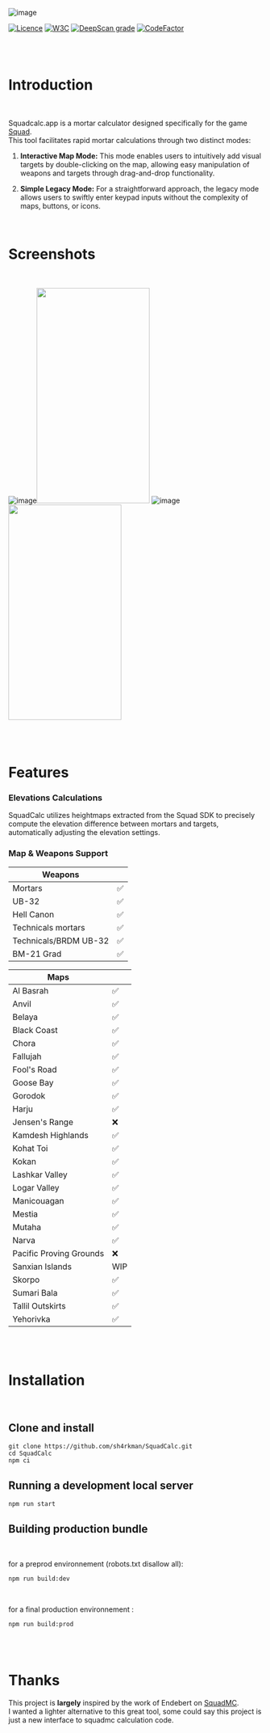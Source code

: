 

![image](./src/img/github/logo.png)


 <a href="https://github.com/sh4rkman/SquadCalc/blob/master/LICENSE"><img src="https://img.shields.io/github/license/Naereen/StrapDown.js.svg" alt="Licence"></a>
<a href="https://validator.w3.org/nu/?doc=https%3A%2F%2Fsquadcalc.app%2F"><img src="https://img.shields.io/badge/W3C-Good-green.svg" alt="W3C"></a>
<a href="https://deepscan.io/dashboard#view=project&tid=12376&pid=25781&bid=811276"><img src="https://deepscan.io/api/teams/12376/projects/25781/branches/811276/badge/grade.svg" alt="DeepScan grade"></a>
<a href="https://www.codefactor.io/repository/github/sh4rkman/squadcalc"><img src="https://www.codefactor.io/repository/github/sh4rkman/squadcalc/badge" alt="CodeFactor"></a>


</br>
</br>


# Introduction


</br>


Squadcalc.app is a mortar calculator designed specifically for the game <a href="https://joinsquad.com/">Squad</a>.  
This tool facilitates rapid mortar calculations through two distinct modes:
1. **Interactive Map Mode:** This mode enables users to intuitively add visual targets by double-clicking on the map, allowing easy manipulation of weapons and targets through drag-and-drop functionality.

2. **Simple Legacy Mode:** For a straightforward approach, the legacy mode allows users to swiftly enter keypad inputs without the complexity of maps, buttons, or icons.
 


</br>
 
# **Screenshots**

</br>


![image](./src/img/github/desktop_ui.png)<img width="224" height="426" src="./src/img/github/mobile_ui.png">
![image](./src/img/github/desktop.png)<img width="224" height="426" src="./src/img/github/mobile.png">



</br></br>

# **Features**


### **Elevations Calculations**

SquadCalc utilizes heightmaps extracted from the Squad SDK to precisely compute the elevation difference between mortars and targets, automatically adjusting the elevation settings. 

### **Map & Weapons Support**


| **Weapons**      |           |
|-----------------------|--------------------|
| Mortars               |        ✅          |
| UB-32                 |          ✅        |
| Hell Canon            |           ✅       |
| Technicals mortars    |        ✅            |
| Technicals/BRDM UB-32 |      ✅              |
| BM-21 Grad            |      ✅             |



| **Maps**                     |                |
|-----------------------------|----------------|
| Al Basrah                   |        ✅           |
| Anvil                       |        ✅           |
| Belaya                      |       ✅               |
| Black Coast                 |        ✅           |
| Chora                       |       ✅            |
| Fallujah                    |      ✅             |
| Fool's Road                 |       ✅            |
| Goose Bay                   |       ✅            |
| Gorodok                     |        ✅           |
| Harju                       |         ✅          |
| Jensen's Range              |            ❌       |
| Kamdesh Highlands           |         ✅          |
| Kohat Toi                   |         ✅          |
| Kokan                       |        ✅           |
| Lashkar Valley              |         ✅          |
| Logar Valley                |        ✅           |
| Manicouagan                 |        ✅           |
| Mestia                      |         ✅          |
| Mutaha                      |        ✅           |
| Narva                       |          ✅         |
| Pacific Proving Grounds     |         ❌          |
| Sanxian Islands             |      WIP             |
| Skorpo                      |        ✅           |
| Sumari Bala                 |      ✅             |
| Tallil Outskirts            |       ✅            |
| Yehorivka                   |       ✅            |


</br></br>

# Installation
</br>


## Clone and install

```
git clone https://github.com/sh4rkman/SquadCalc.git
cd SquadCalc
npm ci
```

## Running a development local server
```
npm run start
```

## Building production bundle
</br>

for a preprod environnement (robots.txt disallow all):
```
npm run build:dev
```
</br>

for a final production environnement :
```
npm run build:prod
```

</br></br>



# Thanks

This project is **largely** inspired by the work of Endebert on <a href="https://github.com/Endebert/squadmc">SquadMC</a>.  
I wanted a lighter alternative to this great tool, some could say this project is just a new interface to squadmc calculation code.
